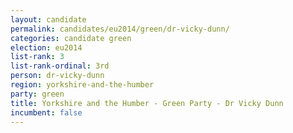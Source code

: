 ```yaml
---
layout: candidate
permalink: candidates/eu2014/green/dr-vicky-dunn/
categories: candidate green
election: eu2014
list-rank: 3
list-rank-ordinal: 3rd
person: dr-vicky-dunn
region: yorkshire-and-the-humber
party: green
title: Yorkshire and the Humber - Green Party - Dr Vicky Dunn
incumbent: false
---
```

